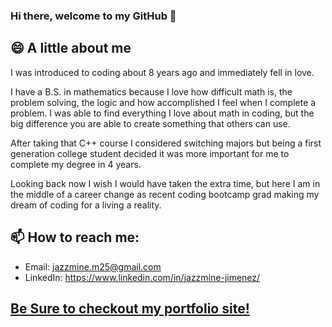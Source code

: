 ### Hi there, welcome to my GitHub 👋

## 😄 A little about me
I was introduced to coding about 8 years ago and immediately fell in love.

I have a B.S. in mathematics because I love how difficult math is, the problem solving, the logic and how accomplished I feel when I complete a problem. I was able to find everything I love about math in coding, but the big difference you are able to create something that others can use.

After taking that C++ course I considered switching majors but being a first generation college student decided it was more important for me to complete my degree in 4 years.

Looking back now I wish I would have taken the extra time, but here I am in the middle of a career change as recent coding bootcamp grad making my dream of coding for a living a reality.

## 📫 How to reach me: 
   - Email: jazzmine.m25@gmail.com
   - LinkedIn: https://www.linkedin.com/in/jazzmine-jimenez/

## [Be Sure to checkout my portfolio site!](https://jazzmine-jimenez.github.io/portfolio/)  

